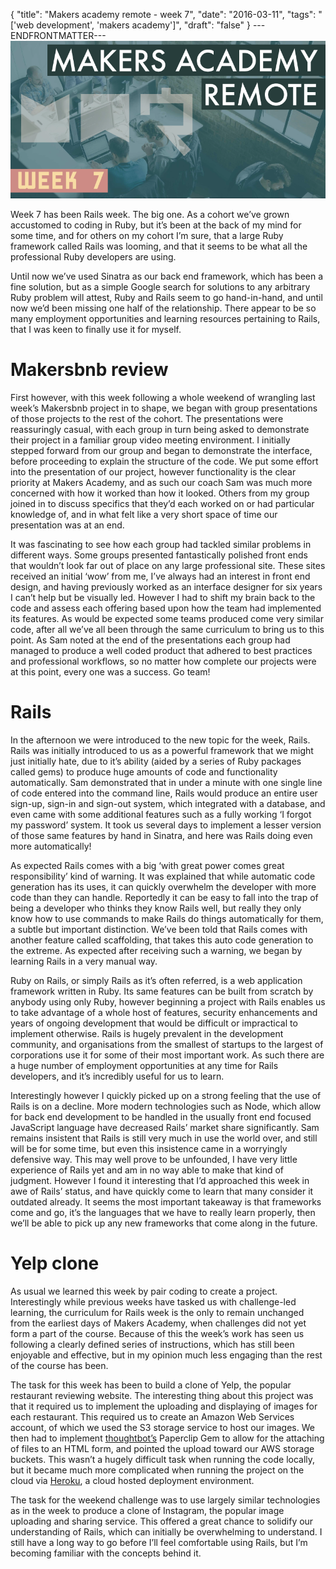 {
  "title": "Makers academy remote - week 7",
  "date": "2016-03-11",
  "tags": "['web development', 'makers academy']",
  "draft": "false"
}
---ENDFRONTMATTER---
![Makers Academy remote week 7](media/makers-academy-remote-week-7-header.png "Makers Academy remote week 7")

Week 7 has been Rails week. The big one. As a cohort we’ve grown accustomed to coding in Ruby, but it’s been at the back of my mind for some time, and for others on my cohort I’m sure, that a large Ruby framework called Rails was looming, and that it seems to be what all the professional Ruby developers are using.

Until now we’ve used Sinatra as our back end framework, which has been a fine solution, but as a simple Google search for solutions to any arbitrary Ruby problem will attest, Ruby and Rails seem to go hand-in-hand, and until now we’d been missing one half of the relationship. There appear to be so many employment opportunities and learning resources pertaining to Rails, that I was keen to finally use it for myself.

# Makersbnb review

First however, with this week following a whole weekend of wrangling last week’s Makersbnb project in to shape, we began with group presentations of those projects to the rest of the cohort. The presentations were reassuringly casual, with each group in turn being asked to demonstrate their project in a familiar group video meeting environment. I initially stepped forward from our group and began to demonstrate the interface, before proceeding to explain the structure of the code. We put some effort into the presentation of our project, however functionality is the clear priority at Makers Academy, and as such our coach Sam was much more concerned with how it worked than how it looked. Others from my group joined in to discuss specifics that they’d each worked on or had particular knowledge of, and in what felt like a very short space of time our presentation was at an end.

It was fascinating to see how each group had tackled similar problems in different ways. Some groups presented fantastically polished front ends that wouldn’t look far out of place on any large professional site. These sites received an initial ‘wow’ from me, I’ve always had an interest in front end design, and having previously worked as an interface designer for six years I can’t help but be visually led. However I had to shift my brain back to the code and assess each offering based upon how the team had implemented its features. As would be expected some teams produced come very similar code, after all we’ve all been through the same curriculum to bring us to this point. As Sam noted at the end of the presentations each group had managed to produce a well coded product that adhered to best practices and professional workflows, so no matter how complete our projects were at this point, every one was a success. Go team!

# Rails

In the afternoon we were introduced to the new topic for the week, Rails. Rails was initially introduced to us as a powerful framework that we might just initially hate, due to it’s ability (aided by a series of Ruby packages called gems) to produce huge amounts of code and functionality automatically. Sam demonstrated that in under a minute with one single line of code entered into the command line, Rails would produce an entire user sign-up, sign-in and sign-out system, which integrated with a database, and even came with some additional features such as a fully working ‘I forgot my password’ system. It took us several days to implement a lesser version of those same features by hand in Sinatra, and here was Rails doing even more automatically!

As expected Rails comes with a big ‘with great power comes great responsibility’ kind of warning. It was explained that while automatic code generation has its uses, it can quickly overwhelm the developer with more code than they can handle. Reportedly it can be easy to fall into the trap of being a developer who thinks they know Rails well, but really they only know how to use commands to make Rails do things automatically for them, a subtle but important distinction. We’ve been told that Rails comes with another feature called scaffolding, that takes this auto code generation to the extreme. As expected after receiving such a warning, we began by learning Rails in a very manual way.

Ruby on Rails, or simply Rails as it’s often referred, is a web application framework written in Ruby. Its same features can be built from scratch by anybody using only Ruby, however beginning a project with Rails enables us to take advantage of a whole host of features, security enhancements and years of ongoing development that would be difficult or impractical to implement otherwise. Rails is hugely prevalent in the development community, and organisations from the smallest of startups to the largest of corporations use it for some of their most important work. As such there are a huge number of employment opportunities at any time for Rails developers, and it’s incredibly useful for us to learn.

Interestingly however I quickly picked up on a strong feeling that the use of Rails is on a decline. More modern technologies such as Node, which allow for back end development to be handled in the usually front end focused JavaScript language have decreased Rails’ market share significantly. Sam remains insistent that Rails is still very much in use the world over, and still will be for some time, but even this insistence came in a worryingly defensive way. This may well prove to be unfounded, I have very little experience of Rails yet and am in no way able to make that kind of judgment. However I found it interesting that I’d approached this week in awe of Rails’ status, and have quickly come to learn that many consider it outdated already. It seems the most important takeaway is that frameworks come and go, it’s the languages that we have to really learn properly, then we’ll be able to pick up any new frameworks that come along in the future.

# Yelp clone

As usual we learned this week by pair coding to create a project. Interestingly while previous weeks have tasked us with challenge-led learning, the curriculum for Rails week is the only to remain unchanged from the earliest days of Makers Academy, when challenges did not yet form a part of the course. Because of this the week’s work has seen us following a clearly defined series of instructions, which has still been enjoyable and effective, but in my opinion much less engaging than the rest of the course has been.

The task for this week has been to build a clone of Yelp, the popular restaurant reviewing website. The interesting thing about this project was that it required us to implement the uploading and displaying of images for each restaurant. This required us to create an Amazon Web Services account, of which we used the S3 storage service to host our images. We then had to implement <a href="https://thoughtbot.com" class="link">thoughtbot’s</a> Paperclip Gem to allow for the attaching of files to an HTML form, and pointed the upload toward our AWS storage buckets. This wasn’t a hugely difficult task when running the code locally, but it became much more complicated when running the project on the cloud via <a href="https://www.heroku.com" class="link">Heroku</a>, a cloud hosted deployment environment.

The task for the weekend challenge was to use largely similar technologies as in the week to produce a clone of Instagram, the popular image uploading and sharing service. This offered a great chance to solidify our understanding of Rails, which can initially be overwhelming to understand. I still have a long way to go before I’ll feel comfortable using Rails, but I’m becoming familiar with the concepts behind it.